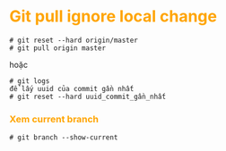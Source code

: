 <h1 style="color:orange">Git pull ignore local change</h1>

    # git reset --hard origin/master
    # git pull origin master
hoặc 

    # git logs
    để lấy uuid của commit gần nhất
    # git reset --hard uuid_commit_gần_nhất
<h3 style="color:orange">Xem current branch</h3>

    # git branch --show-current